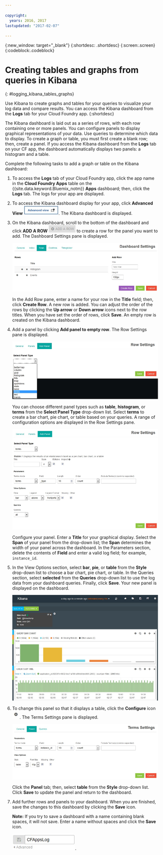 ```yaml
---

copyright:
  years: 2016, 2017
lastupdated: "2017-02-07"

---
```



{:new_window: target="_blank"}
{:shortdesc: .shortdesc}
{:screen:.screen}
{:codeblock:.codeblock}


# Creating tables and graphs from queries in Kibana
{: #logging_kibana_tables_graphs}


Use Kibana to create graphs and tables for your queries to visualize your log data and compare results. You can access the Kibana dashboard from the **Logs** tab for your Cloud Foundry app. 
{:shortdesc}

The Kibana dashboard is laid out as a series of rows, with each row containing one or more panels. You can configure panels to display graphical representations of your data. Use queries to determine which data to display. To create a graph or table, you must first create a blank row; then, create a panel. If you access the Kibana dashboard from the **Logs** tab on your CF app, the dashboard automatically displays two panels: a histogram and a table.

Complete the following tasks to add a graph or table on the Kibana dashboard:

1. To access the **Logs** tab of your Cloud Foundry app, click the app name in the **Cloud Foundry Apps** table on the {{site.data.keyword.Bluemix_notm}} **Apps** dashboard; then, click the **Logs** tab. The logs for your app are displayed.

2. To access the Kibana dashboard display for your app, click **Advanced View** ![Advanced view link](images/logging_advanced_view.jpg). The Kibana dashboard is displayed.

3. On the Kibana dashboard, scroll to the bottom of the dashboard and click **ADD A ROW** ![Add a row icon](images/logging_add_row.jpg) to create a row for the panel you want to add. The Dashboard Settings pane is displayed. 
	
	![Dashboard settings pane](images/logging_dashboard_settings.jpg)
	
	In the Add Row pane, enter a name for your row in the **Title** field; then, click **Create Row**. A new row is added. You can adjust the order of the rows by clicking the **Up arrow** or **Down arrow** icons next to the row titles. When you have set the order of rows, click **Save**. An empty row is created on the Kibana dashboard.

4. Add a panel by clicking **Add panel to empty row**. The Row Settings pane is displayed.

    ![Row settings pane](images/logging_row_settings.jpg)
	
	You can choose different panel types such as **table**, **histogram**, or **terms** from the **Select Panel Type** drop-down list. Select **terms** to create a bar chart, pie chart, or table based on your queries. A range of configuration options are displayed in the Row Settings pane.
	
	![Adding a panel in the row settings pane](images/logging_add_panel.jpg)
	
	Configure your panel. Enter a **Title** for your graphical display. Select the **Span** of your panel from the drop-down list; the **Span** determines the width of your panel across the dashboard. In the Parameters section, delete the contents of **Field** and enter a valid log field; for example, `instance_id`. 

5. In the View Options section, select **bar**, **pie**, or **table** from the **Style** drop-down list to choose a bar chart, pie chart, or table. In the Queries section, select **selected** from the **Queries** drop-down list to use the log data from your dashboard queries. Finally, click **Save**. Your new panel is displayed on the dashboard.

	![Dashboard displaying panel containing bar chart](images/logging_bar_chart_panel.jpg)
	
6. To change this panel so that it displays a table, click the **Configure** icon ![Configure icon](images/logging_dashboard_config_panel.jpg). The Terms Settings pane is displayed. 

	![Terms Settings pane](images/logging_terms_settings.jpg)
	
	Click the **Panel** tab; then, select **table** from the **Style** drop-down list. Click **Save** to update the panel and return to the dashboard.

7. Add further rows and panels to your dashboard. When you are finished, save the changes to this dashboard by clicking the **Save** icon.

    **Note:** If you try to save a dashboard with a name containing blank spaces, it will not save. Enter a name without spaces and click the **Save** icon.

    ![Save dashboard name ](images/logging_save_dashboard.jpg).


